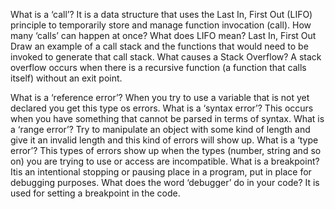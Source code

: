 What is a ‘call’? It is a data structure that uses the Last In, First Out (LIFO) principle to temporarily store and manage function invocation (call).
How many ‘calls’ can happen at once? 
What does LIFO mean? Last In, First Out
Draw an example of a call stack and the functions that would need to be invoked to generate that call stack.
What causes a Stack Overflow? A stack overflow occurs when there is a recursive function (a function that calls itself) without an exit point.



What is a ‘reference error’? When you try to use a variable that is not yet declared you get this type os errors.
What is a ‘syntax error’? This occurs when you have something that cannot be parsed in terms of syntax.
What is a ‘range error’? Try to manipulate an object with some kind of length and give it an invalid length and this kind of errors will show up.
What is a ‘type error’? This types of errors show up when the types (number, string and so on) you are trying to use or access are incompatible.
What is a breakpoint? Itis an intentional stopping or pausing place in a program, put in place for debugging purposes.
What does the word ‘debugger’ do in your code? It is used for setting a breakpoint in the code.
